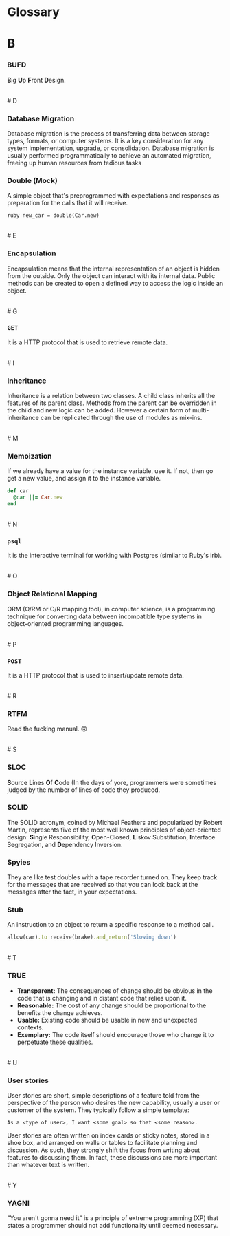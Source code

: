 # Glossary
# B
### BUFD
**B**ig **U**p **F**ront **D**esign.

<br>
# D

### Database Migration
Database migration is the process of transferring data between storage types, formats, or computer systems. It is a key consideration for any system implementation, upgrade, or consolidation. Database migration is usually performed programmatically to achieve an automated migration, freeing up human resources from tedious tasks

### Double (Mock)
A simple object that's preprogrammed with expectations and responses as preparation for the calls that it will receive.
 
```
ruby new_car = double(Car.new)

```

<br>
# E

### Encapsulation
Encapsulation means that the internal representation of an object is hidden from the outside. Only the object can interact with its internal data. Public methods can be created to open a defined way to access the logic inside an object.

<br>
# G

### `GET`
It is a HTTP protocol that is used to retrieve remote data.

<br>
# I

### Inheritance
Inheritance is a relation between two classes. A child class inherits all the features of its parent class. Methods from the parent can be overridden in the child and new logic can be added. However a certain form of multi-inheritance can be replicated through the use of modules as mix-ins.

<br>
# M

### Memoization
If we already have a value for the instance variable, use it. If not, then go get a new value, and assign it to the instance variable.
  
```ruby
def car
  @car ||= Car.new
end
```

<br>
# N

### `psql`
It is the interactive terminal for working with Postgres (similar to Ruby's irb).

<br>
# O

### Object Relational Mapping
ORM (O/RM or O/R mapping tool), in computer science, is a programming technique for converting data between incompatible type systems in object-oriented programming languages.

<br>
# P

### `POST`
It is a HTTP protocol that is used to insert/update remote data.

<br>
# R

### RTFM
Read the fucking manual. 🙃

<br>
# S

### SLOC
**S**ource **L**ines **O**f **C**ode (In the days of yore, programmers were
sometimes judged by the number of lines of code they produced.

### SOLID
The SOLID acronym, coined by Michael Feathers and popularized by Robert Martin, represents five of the most well known principles of object-oriented design: **S**ingle Responsibility, **O**pen-Closed, **L**iskov Substitution, **I**nterface Segregation, and **D**ependency Inversion.

### Spyies 
They are like test doubles with a tape recorder turned on. They keep track for the messages that are received so that you can look back at the messages after the fact, in your expectations.

### Stub
An instruction to an object to return a specific response to a method call.

```ruby
allow(car).to receive(brake).and_return('Slowing down')
```
<br>
# T

### TRUE
- **Transparent:** The consequences of change should be obvious in the code that is changing and in distant code that relies upon it.
- **Reasonable:** The cost of any change should be proportional to the benefits the change achieves.
- **Usable:** Existing code should be usable in new and unexpected contexts.
- **Exemplary:** The code itself should encourage those who change it to perpetuate these qualities.

<br>
# U

### User stories
User stories are short, simple descriptions of a feature told from the perspective of the person who desires the new capability, usually a user or customer of the system. They typically follow a simple template:

```
As a <type of user>, I want <some goal> so that <some reason>.
```

User stories are often written on index cards or sticky notes, stored in a shoe box, and arranged on walls or tables to facilitate planning and discussion. As such, they strongly shift the focus from writing about features to discussing them. In fact, these discussions are more important than whatever text is written.

<br>
# Y

### YAGNI
"You aren't gonna need it" is a principle of extreme programming (XP) that states a programmer should not add functionality until deemed necessary.
